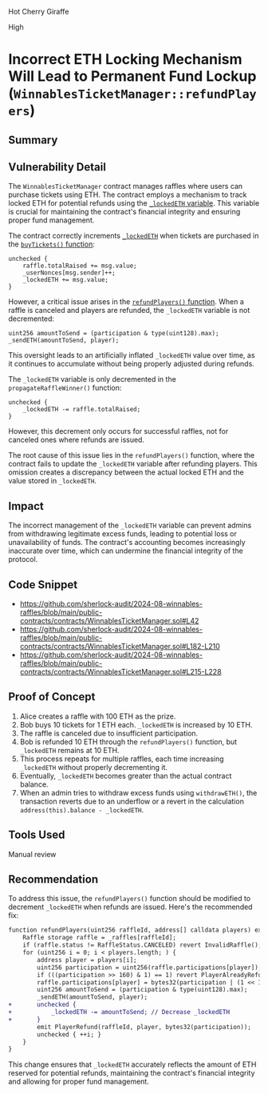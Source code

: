 Hot Cherry Giraffe

High

# Incorrect ETH Locking Mechanism Will Lead to Permanent Fund Lockup (`WinnablesTicketManager::refundPlayers`)


## Summary

## Vulnerability Detail

The `WinnablesTicketManager` contract manages raffles where users can purchase tickets using ETH. The contract employs a mechanism to track locked ETH for potential refunds using the [`_lockedETH` variable](https://github.com/sherlock-audit/2024-08-winnables-raffles/blob/main/public-contracts/contracts/WinnablesTicketManager.sol#L42). This variable is crucial for maintaining the contract's financial integrity and ensuring proper fund management.

The contract correctly increments [`_lockedETH`](https://github.com/sherlock-audit/2024-08-winnables-raffles/blob/main/public-contracts/contracts/WinnablesTicketManager.sol#L42) when tickets are purchased in the [`buyTickets()` function](https://github.com/sherlock-audit/2024-08-winnables-raffles/blob/main/public-contracts/contracts/WinnablesTicketManager.sol#L182-L210):

```solidity
unchecked {
    raffle.totalRaised += msg.value;
    _userNonces[msg.sender]++;
    _lockedETH += msg.value;
}
```

However, a critical issue arises in the [`refundPlayers()` function](https://github.com/sherlock-audit/2024-08-winnables-raffles/blob/main/public-contracts/contracts/WinnablesTicketManager.sol#L215-L228). When a raffle is canceled and players are refunded, the `_lockedETH` variable is not decremented:

```solidity
uint256 amountToSend = (participation & type(uint128).max);
_sendETH(amountToSend, player);
```

This oversight leads to an artificially inflated `_lockedETH` value over time, as it continues to accumulate without being properly adjusted during refunds.

The `_lockedETH` variable is only decremented in the `propagateRaffleWinner()` function:

```solidity
unchecked {
    _lockedETH -= raffle.totalRaised;
}
```

However, this decrement only occurs for successful raffles, not for canceled ones where refunds are issued.

The root cause of this issue lies in the `refundPlayers()` function, where the contract fails to update the `_lockedETH` variable after refunding players. This omission creates a discrepancy between the actual locked ETH and the value stored in `_lockedETH`.

## Impact
The incorrect management of the `_lockedETH` variable can prevent admins from withdrawing legitimate excess funds, leading to potential loss or unavailability of funds. The contract's accounting becomes increasingly inaccurate over time, which can undermine the financial integrity of the protocol.

## Code Snippet
- https://github.com/sherlock-audit/2024-08-winnables-raffles/blob/main/public-contracts/contracts/WinnablesTicketManager.sol#L42
- https://github.com/sherlock-audit/2024-08-winnables-raffles/blob/main/public-contracts/contracts/WinnablesTicketManager.sol#L182-L210
- https://github.com/sherlock-audit/2024-08-winnables-raffles/blob/main/public-contracts/contracts/WinnablesTicketManager.sol#L215-L228


## Proof of Concept
1. Alice creates a raffle with 100 ETH as the prize.
2. Bob buys 10 tickets for 1 ETH each. `_lockedETH` is increased by 10 ETH.
3. The raffle is canceled due to insufficient participation.
4. Bob is refunded 10 ETH through the `refundPlayers()` function, but `_lockedETH` remains at 10 ETH.
5. This process repeats for multiple raffles, each time increasing `_lockedETH` without properly decrementing it.
6. Eventually, `_lockedETH` becomes greater than the actual contract balance.
7. When an admin tries to withdraw excess funds using `withdrawETH()`, the transaction reverts due to an underflow or a revert in the calculation `address(this).balance - _lockedETH`.

## Tools Used
Manual review


## Recommendation
To address this issue, the `refundPlayers()` function should be modified to decrement `_lockedETH` when refunds are issued. Here's the recommended fix:

```diff
function refundPlayers(uint256 raffleId, address[] calldata players) external {
    Raffle storage raffle = _raffles[raffleId];
    if (raffle.status != RaffleStatus.CANCELED) revert InvalidRaffle();
    for (uint256 i = 0; i < players.length; ) {
        address player = players[i];
        uint256 participation = uint256(raffle.participations[player]);
        if (((participation >> 160) & 1) == 1) revert PlayerAlreadyRefunded(player);
        raffle.participations[player] = bytes32(participation | (1 << 160));
        uint256 amountToSend = (participation & type(uint128).max);
        _sendETH(amountToSend, player);
+       unchecked {
+           _lockedETH -= amountToSend; // Decrease _lockedETH
+       }
        emit PlayerRefund(raffleId, player, bytes32(participation));
        unchecked { ++i; }
    }
}
```

This change ensures that `_lockedETH` accurately reflects the amount of ETH reserved for potential refunds, maintaining the contract's financial integrity and allowing for proper fund management.

